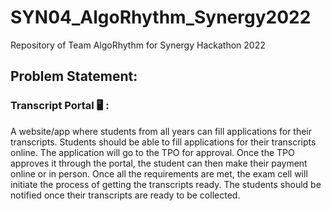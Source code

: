 # SYN04_AlgoRhythm_Synergy2022
Repository of Team AlgoRhythm for Synergy Hackathon 2022
<br>
## Problem Statement: 

### Transcript Portal  🖥️ : <br>
A website/app where students from all years can fill applications for
their transcripts. Students should be able to fill applications for their transcripts online.
The application will go to the TPO for approval. Once the TPO approves it through the
portal, the student can then make their payment online or in person. Once all the
requirements are met, the exam cell will initiate the process of getting the transcripts
ready. The students should be notified once their transcripts are ready to be collected.
